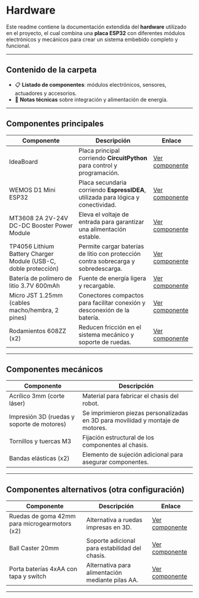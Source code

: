 #  Hardware 

Este readme contiene la documentación extendida del **hardware** utilizado en el proyecto, el cual combina una **placa ESP32** con diferentes módulos electrónicos y mecánicos para crear un sistema embebido completo y funcional.

---

##  Contenido de la carpeta

- 📋 **Listado de componentes**: módulos electrónicos, sensores, actuadores y accesorios.  
- 📝 **Notas técnicas** sobre integración y alimentación de energía.  

---

##  Componentes principales

| Componente | Descripción | Enlace |
|------------|-------------|--------|
| IdeaBoard | Placa principal corriendo **CircuitPython** para control y programación. | [Ver componente](https://www.crcibernetica.com/crcibernetica-ideaboard) |
| WEMOS D1 Mini ESP32 | Placa secundaria corriendo **EspressIDEA**, utilizada para lógica y conectividad. | [Ver componente](https://www.crcibernetica.com/wemos-d1-mini-esp32) |
| MT3608 2A 2V-24V DC-DC Booster Power Module | Eleva el voltaje de entrada para garantizar una alimentación estable. | [Ver componente](https://www.crcibernetica.com/mt3608-2a-2v-24v-dc-dc-booster-power-module/?searchid=2437815&search_query=Boost) |
| TP4056 Lithium Battery Charger Module (USB-C, doble protección) | Permite cargar baterías de litio con protección contra sobrecarga y sobredescarga. | [Ver componente](https://www.crcibernetica.com/tp4056-lithium-battery-charger-module-with-dual-protection-usb-c/?searchid=2437823&search_query=USB+c) |
| Batería de polímero de litio 3.7V 600mAh | Fuente de energía ligera y recargable. | [Ver componente](https://www.crcibernetica.com/lithium-ion-polymer-battery-3-7v-600mah/?searchid=2437835&search_query=Lithium) |
| Micro JST 1.25mm (cables macho/hembra, 2 pines) | Conectores compactos para facilitar conexión y desconexión de la batería. | [Ver componente](https://www.crcibernetica.com/micro-jst-1-25mm-2-pin-male-and-female-cables/?searchid=2437827&search_query=Jst) |
| Rodamientos 608ZZ (x2) | Reducen fricción en el sistema mecánico y soporte de ruedas. | [Ver componente](https://www.crcibernetica.com/608zz-roller-bearing/?searchid=2437838&search_query=Roller) |

---

##  Componentes mecánicos

| Componente | Descripción |
|------------|-------------|
| Acrílico 3mm (corte láser) | Material para fabricar el chasis del robot. |
| Impresión 3D (ruedas y soporte de motores) | Se imprimieron piezas personalizadas en 3D para movilidad y montaje de motores. |
| Tornillos y tuercas M3 | Fijación estructural de los componentes al chasis. |
| Bandas elásticas (x2) | Elemento de sujeción adicional para asegurar componentes. |

---

##  Componentes alternativos (otra configuración)

| Componente | Descripción | Enlace |
|------------|-------------|--------|
| Ruedas de goma 42mm para microgearmotors (x2) | Alternativa a ruedas impresas en 3D. | [Ver componente](https://www.crcibernetica.com/42mm-rubber-wheels-for-micro-gearmotors/?searchid=2437873&search_query=Wheels) |
| Ball Caster 20mm | Soporte adicional para estabilidad del chasis. | [Ver componente](https://www.crcibernetica.com/ball-caster-20mm/?searchid=2437878&search_query=Wheel) |
| Porta baterías 4xAA con tapa y switch | Alternativa para alimentación mediante pilas AA. | [Ver componente](https://www.crcibernetica.com/battery-holder-4xaa-with-cover-and-switch/?searchid=2437884&s) |

---
